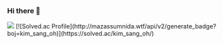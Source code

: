### Hi there 👋

<!--
**sangohkim/sangohkim** is a ✨ _special_ ✨ repository because its `README.md` (this file) appears on your GitHub profile.

Here are some ideas to get you started:

- 🔭 I’m currently working on ...
- 🌱 I’m currently learning ...
- 👯 I’m looking to collaborate on ...
- 🤔 I’m looking for help with ...
- 💬 Ask me about ...
- 📫 How to reach me: ...
- 😄 Pronouns: ...
- ⚡ Fun fact: ...
-->
<img src="https://img.shields.io/badge/flutter-02569B?style=for-the-badge&logo=flutter&logoColor=white">
[![Solved.ac Profile](http://mazassumnida.wtf/api/v2/generate_badge?boj=kim_sang_oh)](https://solved.ac/kim_sang_oh/)
